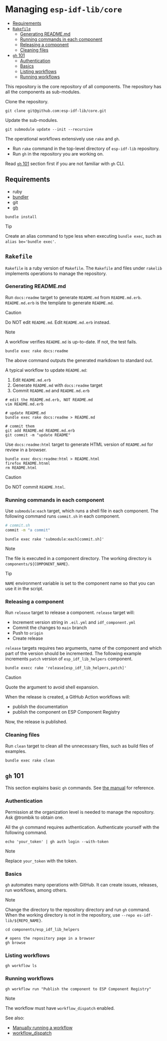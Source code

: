 # Managing `esp-idf-lib/core`

<!-- vim-markdown-toc GFM -->

* [Requirements](#requirements)
* [`Rakefile`](#rakefile)
    * [Generating README.md](#generating-readmemd)
    * [Running commands in each component](#running-commands-in-each-component)
    * [Releasing a component](#releasing-a-component)
    * [Cleaning files](#cleaning-files)
* [`gh` 101](#gh-101)
    * [Authentication](#authentication)
    * [Basics](#basics)
    * [Listing workflows](#listing-workflows)
    * [Running workflows](#running-workflows)

<!-- vim-markdown-toc -->

This repository is the core repository of all components. The repository has
all the components as sub-modules.

Clone the repository.

```console
git clone git@github.com:esp-idf-lib/core.git
```

Update the sub-modules.

```console
git submodule update --init --recursive
```

The operational workflows extensively use `rake` and `gh`.

* Run `rake` command in the top-level directory of `esp-idf-lib` repository.
* Run `gh` in the repository you are working on.

Read [`gh` 101](#gh-101) section first if you are not familiar with `gh` CLI.

## Requirements

* ruby
* [bundler](https://bundler.io/)
* git
* [gh](https://cli.github.com/)

```console
bundle install
```

> [!TIP]
> Create an alias command to type less when executing `bundle exec`, such as
> `alias be='bundle exec'`.

## `Rakefile`

`Rakefile` is a ruby version of `Makefile`. The `Rakefile` and files under
`rakelib` implements operations to manage the repository.

### Generating README.md

Run `docs:readme` target to generate `README.md` from `README.md.erb`.
`README.md.erb` is the template to generate `README.md`.

> [!CAUTION]
> Do NOT edit `README.md`. Edit `README.md.erb` instead.

> [!NOTE]
> A workflow verifies `README.md` is up-to-date. If not, the test fails.

```console
bundle exec rake docs:readme
```

The above command outputs the generated markdown to standard out.

A typical workflow to update `README.md`:

1. Edit `README.md.erb`
1. Generate `README.md` with `docs:readme` target
1. Commit `README.md` and `README.md.erb`

```console
# edit the README.md.erb, NOT README.md
vim README.md.erb

# update README.md
bundle exec rake docs:readme > README.md

# commit them
git add README.md README.md.erb
git commit -m "update README"
```

Use `docs:readme:html` target to generate HTML version of `README.md` for review in
a browser.

```console
bundle exec docs:readme:html > README.html
firefox README.htnml
rm README.html
```

> [!CAUTION]
> Do NOT commit `README.html`.

### Running commands in each component

Use `submodule:each` target, which runs a shell file in each component. The
following command runs `commit.sh` in each component.

```sh
# commit.sh
commit -m "a commit"
```

```console
bundle exec rake 'submodule:each[commit.sh]'
```

> [!NOTE]
> The file is executed in a component directory. The working directory is
> `components/${COMPONENT_NAME}`.

> [!TIP]
> `NAME` environment variable is set to the component name so that you can use
> it in the script.

### Releasing a component

Run `release` target to release a component. `release` target will:

* Increment version string in `.eil.yml` and `idf_component.yml`
* Commit the changes to `main` branch
* Push to `origin`
* Create release

`release` targets requires two arguments, name of the component and which part
of the version should be incremented. The following example increments `patch`
version of `esp_idf_lib_helpers` component.

```console
bundle execc rake 'release[esp_idf_lib_helpers,patch]'
```

> [!CAUTION]
> Quote the argument to avoid shell expansion.

When the release is created, a GitHub Action workflows will:

* publish the documentation
* publish the component on ESP Component Registry

Now, the release is published.

### Cleaning files

Run `clean` target to clean all the unnecessary files, such as build files of
examples.

```console
bundle exec rake clean
```

## `gh` 101

This section explains basic `gh` commands. See
[the manual](https://cli.github.com/manual/gh) for reference.

### Authentication

Permission at the organization level is needed to manage the repository.
Ask @trombik to obtain one.

All the `gh` command requires authentication. Authenticate yourself with the
following command.

```console
echo 'your_token' | gh auth login --with-token
```

> [!NOTE]
> Replace `your_token` with the token.

### Basics

`gh` automates many operations with GitHub. It can create issues, releases,
run workflows, among others.

> [!NOTE]
> Change the directory to the repository directory and run `gh` command.
> When the working directory is not in the repository, use `--repo es-idf-lib/${REPO_NAME}`.

```console
cd components/esp_idf_lib_helpers

# opens the repository page in a browser
gh browse
```

### Listing workflows

```console
gh workflow ls
```

### Running workflows

```console
gh workflow run "Publish the component to ESP Component Registry"
```

> [!NOTE]
> The workflow must have `workflow_dispatch` enabled.

See also:

* [Manually running a workflow](https://docs.github.com/en/actions/how-tos/manage-workflow-runs/manually-run-a-workflow)
* [workflow_dispatch](https://docs.github.com/en/actions/reference/workflows-and-actions/events-that-trigger-workflows#workflow_dispatch)

